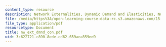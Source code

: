 ```yaml
---
content_type: resource
description: Network Externalities, Dynamic Demand and Elasticities, Numeric Examples.
file: /media/https%3A/open-learning-course-data-rc.s3.amazonaws.com/15-010-economic-analysis-for-business-decisions-fall-2004/3c622721c8908edecd62659aea359ed9_nw_ext_dmnd_con.pdf
file_type: application/pdf
resourcetype: Document
title: nw_ext_dmnd_con.pdf
uid: 3c622721-c890-8ede-cd62-659aea359ed9
---
```

